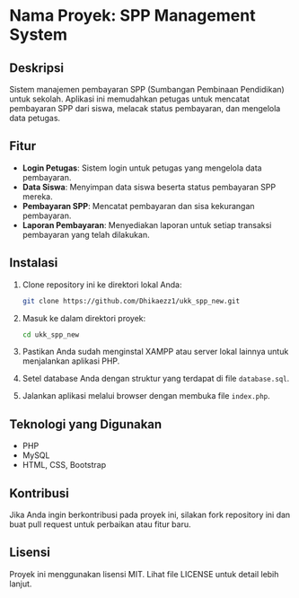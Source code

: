 # Nama Proyek: SPP Management System

## Deskripsi
Sistem manajemen pembayaran SPP (Sumbangan Pembinaan Pendidikan) untuk sekolah. Aplikasi ini memudahkan petugas untuk mencatat pembayaran SPP dari siswa, melacak status pembayaran, dan mengelola data petugas.

## Fitur
- **Login Petugas**: Sistem login untuk petugas yang mengelola data pembayaran.
- **Data Siswa**: Menyimpan data siswa beserta status pembayaran SPP mereka.
- **Pembayaran SPP**: Mencatat pembayaran dan sisa kekurangan pembayaran.
- **Laporan Pembayaran**: Menyediakan laporan untuk setiap transaksi pembayaran yang telah dilakukan.

## Instalasi

1. Clone repository ini ke direktori lokal Anda:
    ```bash
    git clone https://github.com/Dhikaezz1/ukk_spp_new.git
    ```

2. Masuk ke dalam direktori proyek:
    ```bash
    cd ukk_spp_new
    ```

3. Pastikan Anda sudah menginstal XAMPP atau server lokal lainnya untuk menjalankan aplikasi PHP.

4. Setel database Anda dengan struktur yang terdapat di file `database.sql`.

5. Jalankan aplikasi melalui browser dengan membuka file `index.php`.

## Teknologi yang Digunakan
- PHP
- MySQL
- HTML, CSS, Bootstrap

## Kontribusi
Jika Anda ingin berkontribusi pada proyek ini, silakan fork repository ini dan buat pull request untuk perbaikan atau fitur baru.

## Lisensi
Proyek ini menggunakan lisensi MIT. Lihat file LICENSE untuk detail lebih lanjut.
